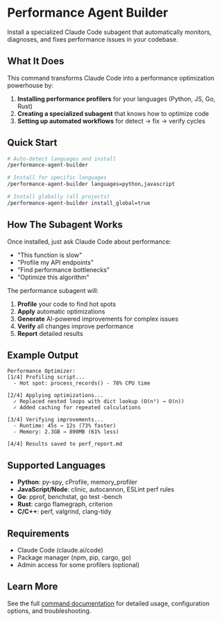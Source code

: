 # Performance Agent Builder

Install a specialized Claude Code subagent that automatically monitors, diagnoses, and fixes performance issues in your codebase.

## What It Does

This command transforms Claude Code into a performance optimization powerhouse by:

1. **Installing performance profilers** for your languages (Python, JS, Go, Rust)
2. **Creating a specialized subagent** that knows how to optimize code
3. **Setting up automated workflows** for detect → fix → verify cycles

## Quick Start

```bash
# Auto-detect languages and install
/performance-agent-builder

# Install for specific languages
/performance-agent-builder languages=python,javascript

# Install globally (all projects)
/performance-agent-builder install_global=true
```

## How The Subagent Works

Once installed, just ask Claude Code about performance:
- "This function is slow"
- "Profile my API endpoints"
- "Find performance bottlenecks"
- "Optimize this algorithm"

The performance subagent will:
1. **Profile** your code to find hot spots
2. **Apply** automatic optimizations
3. **Generate** AI-powered improvements for complex issues
4. **Verify** all changes improve performance
5. **Report** detailed results

## Example Output

```
Performance Optimizer:
[1/4] Profiling script...
  - Hot spot: process_records() - 78% CPU time
  
[2/4] Applying optimizations...
  ✓ Replaced nested loops with dict lookup (O(n²) → O(n))
  ✓ Added caching for repeated calculations
  
[3/4] Verifying improvements...
  - Runtime: 45s → 12s (73% faster)
  - Memory: 2.3GB → 890MB (61% less)
  
[4/4] Results saved to perf_report.md
```

## Supported Languages

- **Python**: py-spy, cProfile, memory_profiler
- **JavaScript/Node**: clinic, autocannon, ESLint perf rules
- **Go**: pprof, benchstat, go test -bench
- **Rust**: cargo flamegraph, criterion
- **C/C++**: perf, valgrind, clang-tidy

## Requirements

- Claude Code (claude.ai/code)
- Package manager (npm, pip, cargo, go)
- Admin access for some profilers (optional)

## Learn More

See the full [command documentation](command.md) for detailed usage, configuration options, and troubleshooting.